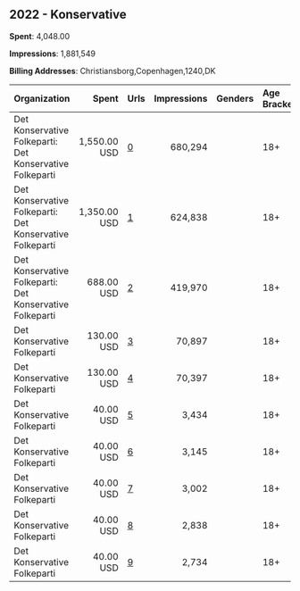 ## 2022 - Konservative 
**Spent**: 4,048.00

**Impressions**: 1,881,549

**Billing Addresses**: Christiansborg,Copenhagen,1240,DK

|Organization|Spent|Urls|Impressions|Genders|Age Brackets|Country Codes|
|:---|---:|:---|---:|:---|:---|:---|
|Det Konservative Folkeparti: Det Konservative Folkeparti|1,550.00 USD|[0](https://www.snap.com/political-ads/asset/bd1977df0c42f10da417aa4774d5fcce6e2a94fd9ee852a0a1b3bdeb07a32d0d?mediaType=mp4)|680,294||18+|denmark|
|Det Konservative Folkeparti: Det Konservative Folkeparti|1,350.00 USD|[1](https://www.snap.com/political-ads/asset/dd1d29df26f8412581225dc3fe6f861ce024c81fcfa034876a8011f747d16f25?mediaType=mp4)|624,838||18+|denmark|
|Det Konservative Folkeparti: Det Konservative Folkeparti|688.00 USD|[2](https://www.snap.com/political-ads/asset/7d58c5278cedb6068c2877c590108a7d7d8109b6cd4c982060be2717ed4f989d?mediaType=mp4)|419,970||18+|denmark|
|Det Konservative Folkeparti|130.00 USD|[3](https://www.snap.com/political-ads/asset/2f1ca7dc76349305e728c93c2063f1dd3ad02a8e295d488d08ae8f170f9da2fa?mediaType=mp4)|70,897||18+|denmark|
|Det Konservative Folkeparti|130.00 USD|[4](https://www.snap.com/political-ads/asset/ae0e598d95fceda01deb7827326a507fffdc4bd1e9d5ab65974c79f8ba437374?mediaType=mp4)|70,397||18+|denmark|
|Det Konservative Folkeparti|40.00 USD|[5](https://www.snap.com/political-ads/asset/a94c1502895f74be47077a9db950cf1f87840dcd68160ae5450684f97cf4d920?mediaType=mp4)|3,434||18+|denmark|
|Det Konservative Folkeparti|40.00 USD|[6](https://www.snap.com/political-ads/asset/f204646f67cc41adb280ef73137ff9ef743d06713e19da4e9109f768ff34d919?mediaType=mp4)|3,145||18+|denmark|
|Det Konservative Folkeparti|40.00 USD|[7](https://www.snap.com/political-ads/asset/117e3b33d72887db1e1324e1ca391ed576479e2f89898b24c3fddf647deff3fb?mediaType=mp4)|3,002||18+|denmark|
|Det Konservative Folkeparti|40.00 USD|[8](https://www.snap.com/political-ads/asset/ef7fe4dddaea09b1818bbdbb7fe0fe492f190ec3c89f612a8fa22cb38624e563?mediaType=mp4)|2,838||18+|denmark|
|Det Konservative Folkeparti|40.00 USD|[9](https://www.snap.com/political-ads/asset/1e5c921e60680df99e4b475e0e251960dfe846ca0449c64a66f1d4d9571edb0e?mediaType=mp4)|2,734||18+|denmark|
